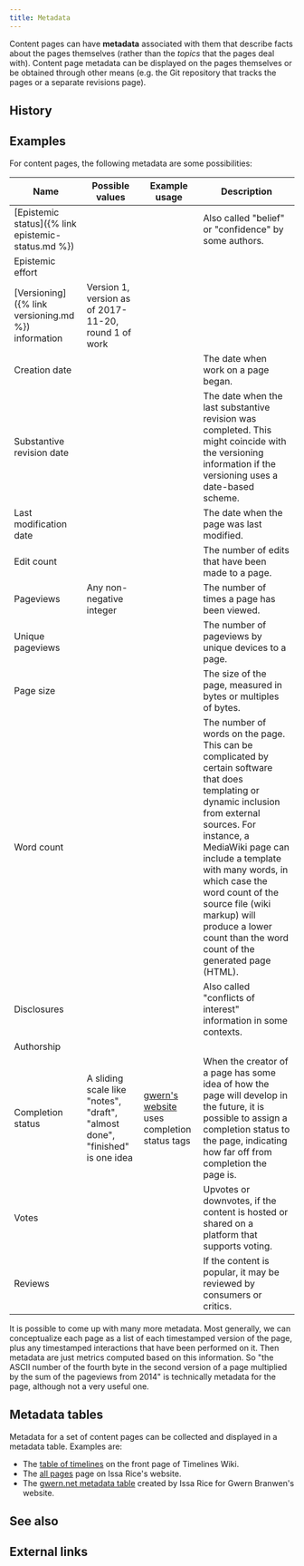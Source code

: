 ```yaml
---
title: Metadata
---
```


Content pages can have **metadata** associated with them that describe facts
about the pages themselves (rather than the *topics* that the pages deal with).
Content page metadata can be displayed on the pages themselves or be obtained
through other means (e.g. the Git repository that tracks the pages or a
separate revisions page).

## History

## Examples

For content pages, the following metadata are some possibilities:

|Name|Possible values|Example usage|Description|
|----|---------------|-------------|-----------|
|[Epistemic status]({% link epistemic-status.md %})|||Also called "belief" or "confidence" by some authors.|
|Epistemic effort||||
|[Versioning]({% link versioning.md %}) information|Version 1, version as of 2017-11-20, round 1 of work|||
|Creation date|||The date when work on a page began.|
|Substantive revision date|||The date when the last substantive revision was completed. This might coincide with the versioning information if the versioning uses a date-based scheme.|
|Last modification date|||The date when the page was last modified.|
|Edit count|||The number of edits that have been made to a page.|
|Pageviews|Any non-negative integer||The number of times a page has been viewed.|
|Unique pageviews|||The number of pageviews by unique devices to a page.|
|Page size|||The size of the page, measured in bytes or multiples of bytes.|
|Word count|||The number of words on the page. This can be complicated by certain software that does templating or dynamic inclusion from external sources. For instance, a MediaWiki page can include a template with many words, in which case the word count of the source file (wiki markup) will produce a lower count than the word count of the generated page (HTML).|
|Disclosures|||Also called "conflicts of interest" information in some contexts.|
|Authorship||||
|Completion status|A sliding scale like "notes", "draft", "almost done", "finished" is one idea|[gwern's website](https://www.gwern.net/About) uses completion status tags|When the creator of a page has some idea of how the page will develop in the future, it is possible to assign a completion status to the page, indicating how far off from completion the page is.|
|Votes|||Upvotes or downvotes, if the content is hosted or shared on a platform that supports voting.|
|Reviews|||If the content is popular, it may be reviewed by consumers or critics.|

It is possible to come up with many more metadata. Most generally, we can
conceptualize each page as a list of each timestamped version of the page, plus
any timestamped interactions that have been performed on it. Then metadata are
just metrics computed based on this information. So "the ASCII number of the
fourth byte in the second version of a page multiplied by the sum of the
pageviews from 2014" is technically metadata for the page, although not a very
useful one.

## Metadata tables

Metadata for a set of content pages can be collected and displayed in a
metadata table. Examples are:

- The [table of timelines](https://timelines.issarice.com/wiki/Main_Page#Table_of_timelines)
  on the front page of Timelines Wiki.
- The [all pages](https://issarice.com/all-pages) page on Issa Rice's website.
- The [gwern.net metadata table](https://issarice.com/gwern-net-metadata-table)
  created by Issa Rice for Gwern Branwen's website.

## See also

## External links
